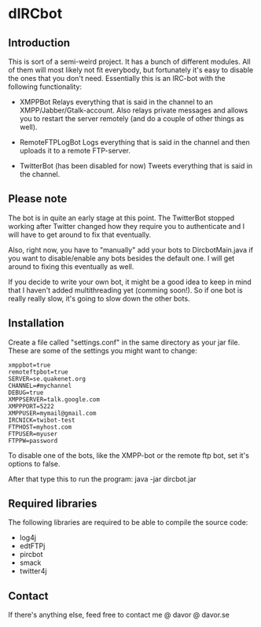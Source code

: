 dIRCbot
============

Introduction
------------
This is sort of a semi-weird project. It has a bunch of different modules.
All of them will most likely not fit everybody, but fortunately it's easy
to disable the ones that you don't need. Essentially this is an IRC-bot
with the following functionality:

  - XMPPBot
Relays everything that is said in the channel to an 
XMPP/Jabber/Gtalk-account. Also relays private messages and allows you to
restart the server remotely (and do a couple of other things as well).

  - RemoteFTPLogBot
Logs everything that is said in the channel and then uploads it to a remote
FTP-server.

  - TwitterBot (has been disabled for now)
Tweets everything that is said in the channel.

Please note
-----------
The bot is in quite an early stage at this point. The TwitterBot stopped
working after Twitter changed how they require you to authenticate and I
will have to get around to fix that eventually.

Also, right now, you have to "manually" add your bots to DircbotMain.java
if you want to disable/enable any bots besides the default one. I will
get around to fixing this eventually as well.

If you decide to write your own bot, it might be a good idea to keep in
mind that I haven't added multithreading yet (comming soon!). So if one
bot is really really slow, it's going to slow down the other bots.

Installation
------------
Create a file called "settings.conf" in the same directory as your jar file.
These are some of the settings you might want to change:

    xmppbot=true
    remoteftpbot=true
    SERVER=se.quakenet.org
    CHANNEL=#mychannel
    DEBUG=true
    XMPPSERVER=talk.google.com
    XMPPPORT=5222
    XMPPUSER=mymail@gmail.com
    IRCNICK=twibot-test
    FTPHOST=myhost.com
    FTPUSER=myuser
    FTPPW=password

To disable one of the bots, like the XMPP-bot or the remote ftp bot, set
it's options to false.

After that type this to run the program:
    java -jar dircbot.jar
    
    
Required libraries
------------------
The following libraries are required to be able to compile the source code:

  - log4j
  - edtFTPj
  - pircbot
  - smack
  - twitter4j

Contact
-------
If there's anything else, feed free to contact me @ davor @ davor.se